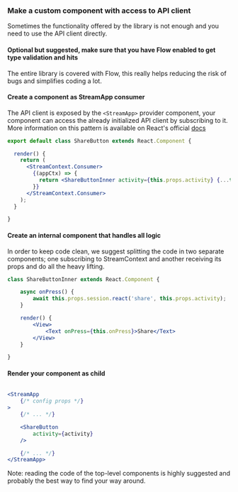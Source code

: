 
### Make a custom component with access to API client

Sometimes the functionality offered by the library is not enough and you need to use the API client directly.

#### Optional but suggested, make sure that you have Flow enabled to get type validation and hits

The entire library is covered with Flow, this really helps reducing the risk of bugs and simplifies coding a lot.

#### Create a component as StreamApp consumer

The API client is exposed by the `<StreamApp>` provider component, your component can access the already initialized API client
by subscribing to it. More information on this pattern is available on React's official [docs](https://reactjs.org/docs/context.html)

```jsx static
export default class ShareButton extends React.Component {

  render() {
    return (
      <StreamContext.Consumer>
        {(appCtx) => {
          return <ShareButtonInner activity={this.props.activity} {...this.props} {...appCtx} />;
        }}
      </StreamContext.Consumer>
    );
  }

}
```

#### Create an internal component that handles all logic

In order to keep code clean, we suggest splitting the code in two separate components; one subscribing to StreamContext and another
receiving its props and do all the heavy lifting.

```jsx static
class ShareButtonInner extends React.Component {

    async onPress() {
        await this.props.session.react('share', this.props.activity);
    }

    render() {
        <View>
            <Text onPress={this.onPress}>Share</Text>
        </View>
    }

}
```

#### Render your component as <StreamApp> child

```jsx static

<StreamApp 
    {/* config props */}
>
    {/* ... */}

    <ShareButton 
        activity={activity}
    />

    {/* ... */}
</StreamApp>
```


Note: reading the code of the top-level components is highly suggested and probably the best way to find your way around.
